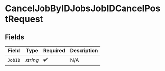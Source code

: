 # CancelJobByIDJobsJobIDCancelPostRequest


## Fields

| Field              | Type               | Required           | Description        |
| ------------------ | ------------------ | ------------------ | ------------------ |
| `JobID`            | *string*           | :heavy_check_mark: | N/A                |